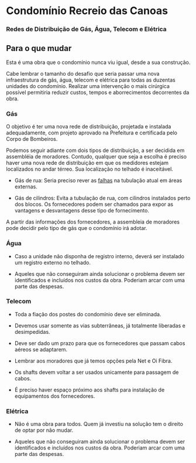 # Condomínio Recreio das Canoas
### Redes de Distribuição de Gás, Água, Telecom e Elétrica
  
## Para o que mudar

Esta é uma obra que o condomínio nunca viu igual, desde a sua construção.

Cabe lembrar o tamanho do desafio que seria passar uma nova infraestrutura de gás, água, telecom e elétrica para todas as duzentas unidades do condomínio. Realizar uma intervenção o mais cirúrgica possível permitiria reduzir custos, tempos e aborrecimentos decorrentes da obra.

### Gás

O objetivo é ter uma nova rede de distribuição, projetada e instalada adequadamente, com projeto aprovado na Prefeitura e certificada pelo Corpo de Bombeiros.

Podemos seguir adiante com dois tipos de distribuição, a ser decidida em assembléia de moradores. Contudo, qualquer que seja a escolha é preciso haver uma nova rede de distribuição em que os medidores estejam localizados no andar térreo. Sua localização no telhado é inaceitável.

- Gás de rua: Seria preciso rever as [falhas](/1-o-que-mudar/gas.md) na tubulação atual em áreas externas. 

- Gás de cilindros: Evita a tubulação de rua, com cilindros instalados perto dos blocos. Os fornecedores podem ser chamados para expor as vantagens e desvantagens desse tipo de fornecimento.

A partir das informações dos fornecedores, a assembleia de moradores pode decidir pelo tipo de gás que o condomínio irá adotar.

### Água

- Caso a unidade não disponha de registro interno, deverá ser instalado um registro externo no telhado.

- Aqueles que não conseguiram ainda solucionar o problema devem ser identificados e incluídos nos custos da obra. Poderiam arcar com uma parte das despesas.

### Telecom

- Toda a fiação dos postes do condomínio deve ser eliminada.

- Devemos usar somente as vias subterrâneas, já totalmente liberadas e desimpedidas.

- Deve ser dado um prazo para que os fornecedores que passam cabos aéreos se adaptarem.

- Lembrar aos moradores que já temos opções pela Net e Oi Fibra.

- Os shafts devem voltar a ser usados unicamente para passagem de cabos.

- É preciso haver espaço próximo aos shafts para instalação de equipamentos dos fornecedores.

### Elétrica

- Não é uma obra para todos. Quem já investiu na solução tem o direito de optar por não mudar.

- Aqueles que não conseguiram ainda solucionar o problema devem ser identificados e incluídos nos custos da obra. Poderiam arcar com uma parte das despesas.